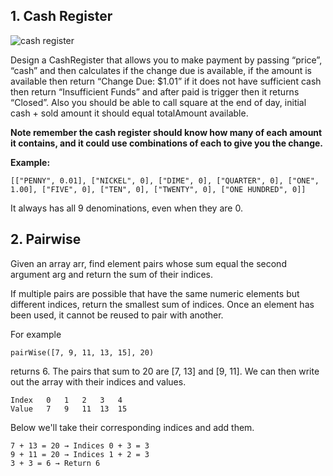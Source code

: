 ## 1. Cash Register
![cash register](https://d.pr/i/1SKtsR+ "Logo Title Text 1")

Design a CashRegister  that allows you to make payment by passing “price”, “cash” and then calculates if the change due is available, if the amount is available then return “Change Due: $1.01” if it does not have sufficient cash then return “Insufficient Funds” and after paid is trigger then it returns “Closed”. Also you should be able to call square at the end of day, initial cash + sold amount it should equal totalAmount available. 

**Note remember the cash register should know how many of each amount it contains, and it could use combinations of each to give you the change.**
	
**Example:**
```
[["PENNY", 0.01], ["NICKEL", 0], ["DIME", 0], ["QUARTER", 0], ["ONE", 1.00], ["FIVE", 0], ["TEN", 0], ["TWENTY", 0], ["ONE HUNDRED", 0]] 
```
It always has all 9 denominations, even when they are 0.


## 2. Pairwise
Given an array arr, find element pairs whose sum equal the second argument arg and return the sum of their indices.

If multiple pairs are possible that have the same numeric elements but different indices, return the smallest sum of indices. Once an element has been used, it cannot be reused to pair with another.
	
For example 
```
pairWise([7, 9, 11, 13, 15], 20)
```
returns 6. The pairs that sum to 20 are [7, 13] and [9, 11]. We can then write out the array with their indices and values.

```
Index	0	1	2	3	4 
Value	7	9	11	13	15
```

Below we'll take their corresponding indices and add them.
```
7 + 13 = 20 → Indices 0 + 3 = 3
9 + 11 = 20 → Indices 1 + 2 = 3
3 + 3 = 6 → Return 6
```
